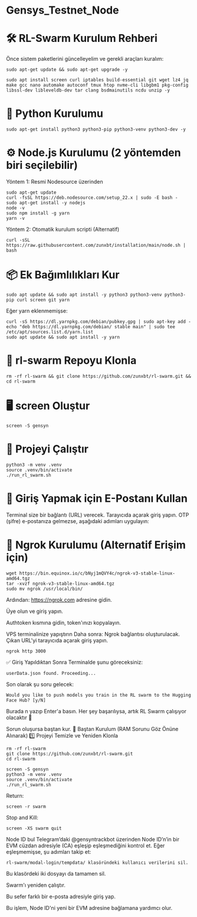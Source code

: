 # Gensys_Testnet_Node

# 🛠️ RL-Swarm Kurulum Rehberi 
Önce sistem paketlerini güncelleyelim ve gerekli araçları kuralım:

````
sudo apt-get update && sudo apt-get upgrade -y

sudo apt install screen curl iptables build-essential git wget lz4 jq make gcc nano automake autoconf tmux htop nvme-cli libgbm1 pkg-config libssl-dev libleveldb-dev tar clang bsdmainutils ncdu unzip -y
``````
# 🐍 Python Kurulumu

``````
sudo apt-get install python3 python3-pip python3-venv python3-dev -y
``````

# ⚙️ Node.js Kurulumu (2 yöntemden biri seçilebilir)
Yöntem 1: Resmi Nodesource üzerinden
``````
sudo apt-get update
curl -fsSL https://deb.nodesource.com/setup_22.x | sudo -E bash -
sudo apt-get install -y nodejs
node -v
sudo npm install -g yarn
yarn -v
``````
Yöntem 2: Otomatik kurulum scripti (Alternatif)

``````
curl -sSL https://raw.githubusercontent.com/zunxbt/installation/main/node.sh | bash
``````

# 📦 Ek Bağımlılıkları Kur


``````
sudo apt update && sudo apt install -y python3 python3-venv python3-pip curl screen git yarn
``````
Eğer yarn eklenmemişse:

``````
curl -sS https://dl.yarnpkg.com/debian/pubkey.gpg | sudo apt-key add -
echo "deb https://dl.yarnpkg.com/debian/ stable main" | sudo tee /etc/apt/sources.list.d/yarn.list
sudo apt update && sudo apt install -y yarn
``````

#  🔄 rl-swarm Repoyu Klonla

``````
rm -rf rl-swarm && git clone https://github.com/zunxbt/rl-swarm.git && cd rl-swarm
``````

# 🖥️ screen Oluştur

``````
screen -S gensyn
``````

# 🚀 Projeyi Çalıştır

``````
python3 -m venv .venv
source .venv/bin/activate
./run_rl_swarm.sh
``````

# 📩 Giriş Yapmak için E-Postanı Kullan
Terminal size bir bağlantı (URL) verecek. Tarayıcıda açarak giriş yapın.
OTP (şifre) e-postanıza gelmezse, aşağıdaki adımları uygulayın:

# 🧠 Ngrok Kurulumu (Alternatif Erişim için)

``````
wget https://bin.equinox.io/c/bNyj1mQVY4c/ngrok-v3-stable-linux-amd64.tgz
tar -xvzf ngrok-v3-stable-linux-amd64.tgz
sudo mv ngrok /usr/local/bin/
``````
Ardından: https://ngrok.com adresine gidin.

Üye olun ve giriş yapın.

Authtoken kısmına gidin, token'ınızı kopyalayın.

VPS terminalinize yapıştırın
Daha sonra: Ngrok bağlantısı oluşturulacak. Çıkan URL'yi tarayıcıda açarak giriş yapın.
``````
ngrok http 3000
``````

✅ Giriş Yapıldıktan Sonra
Terminalde şunu göreceksiniz:
``````
userData.json found. Proceeding...
``````
Son olarak şu soru gelecek:
``````
Would you like to push models you train in the RL swarm to the Hugging Face Hub? [y/N]
``````
Burada n yazıp Enter'a basın.
Her şey başarılıysa, artık RL Swarm çalışıyor olacaktır 🎉

Sorun oluşursa baştan kur.
🔁 Baştan Kurulum (RAM Sorunu Göz Önüne Alınarak)
1️⃣ Projeyi Temizle ve Yeniden Klonla

``````
rm -rf rl-swarm
git clone https://github.com/zunxbt/rl-swarm.git
cd rl-swarm
``````
``````
screen -S gensyn
python3 -m venv .venv
source .venv/bin/activate
./run_rl_swarm.sh
``````
Return:
``````
screen -r swarm
``````
Stop and Kill:
``````
screen -XS swarm quit
``````
Node ID bul
Telegram’daki @gensyntrackbot üzerinden Node ID’n’in bir EVM cüzdan adresiyle (CA) eşleşip eşleşmediğini kontrol et.
Eğer eşleşmemişse, şu adımları takip et:

``````
rl-swarm/modal-login/tempdata/ klasöründeki kullanıcı verilerini sil.
``````
Bu klasördeki iki dosyayı da tamamen sil.

Swarm'ı yeniden çalıştır.

Bu sefer farklı bir e-posta adresiyle giriş yap.

Bu işlem, Node ID'ni yeni bir EVM adresine bağlamana yardımcı olur.


